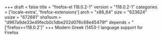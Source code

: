 +++
draft = false
title = "firefox-el 118.0.2-1"
version = "118.0.2-1"
categories = ['locale-extra', 'firefox-extensions']
arch = "x86_64"
size = "623624"
usize = "672681"
sha1sum = "d967a9de33e49fecb0c1dbe202d076c68e45479f"
depends = "['firefox>=118.0.2']"
+++
Modern Greek (1453-) language support for Firefox